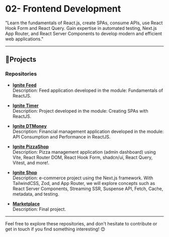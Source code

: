 # 02- Frontend Development

"Learn the fundamentals of React.js, create SPAs, consume APIs, use React Hook Form and React Query. Gain expertise in automated testing, Next.js App Router, and React Server Components to develop modern and efficient web applications."

---

## 🔗Projects

### Repositories

- [**Ignite Feed**](https://github.com/RodrigoAngeloValentini/ignite-reactjs-01-fundamentos-react)  
  Description: Feed application developed in the module: Fundamentals of ReactJS.

- [**Ignite Timer**](https://github.com/RodrigoAngeloValentini/ignite-react-02-timer)  
  Description: Project developed in the module: Creating SPAs with ReactJS.

- [**Ignite DTMoney**](https://github.com/RodrigoAngeloValentini/ignite-reactjs-03-dt-money)  
  Description: Financial management application developed in the module: API Consumption and Performance in ReactJS.

- [**Ignite PizzaShop**](https://github.com/RodrigoAngeloValentini/ignite-reactjs-04-pizzashop-web)  
  Description: Pizza management application (admin dashboard) using Vite, React Router DOM, React Hook Form, shadcn/ui, React Query, Vitest, and more!.
  
- [**Ignite Shop**](https://github.com/RodrigoAngeloValentini/04-ignite-shop)  
  Description: e-commerce project using the Next.js framework. With TailwindCSS, Zod, and App Router, we will explore concepts such as React Server Components, Streaming SSR, Suspense API, Fetch, Cache, metadata, and testing.

- [**Marketplace**](https://github.com/RodrigoAngeloValentini/mba-marketplace-frontend)  
  Description: Final project.

---

Feel free to explore these repositories, and don't hesitate to contribute or get in touch if you find something interesting! 😊
